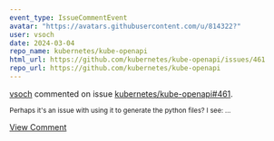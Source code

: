 ```yaml
---
event_type: IssueCommentEvent
avatar: "https://avatars.githubusercontent.com/u/814322?"
user: vsoch
date: 2024-03-04
repo_name: kubernetes/kube-openapi
html_url: https://github.com/kubernetes/kube-openapi/issues/461
repo_url: https://github.com/kubernetes/kube-openapi
---
```


<a href='https://github.com/vsoch' target='_blank'>vsoch</a> commented on issue <a href='https://github.com/kubernetes/kube-openapi/issues/461' target='_blank'>kubernetes/kube-openapi#461</a>.

<small>Perhaps it's an issue with using it to generate the python files? I see:...</small>

<a href='https://github.com/kubernetes/kube-openapi/issues/461' target='_blank'>View Comment</a>